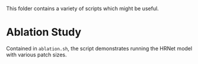 This folder contains a variety of scripts which might be useful.

# Ablation Study

Contained in `ablation.sh`, the script demonstrates running the HRNet model with various patch sizes.


